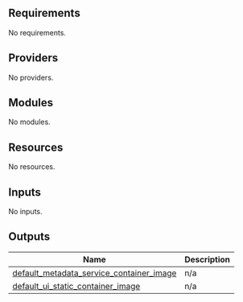 <!-- BEGIN_TF_DOCS -->
## Requirements

No requirements.

## Providers

No providers.

## Modules

No modules.

## Resources

No resources.

## Inputs

No inputs.

## Outputs

| Name | Description |
|------|-------------|
| <a name="output_default_metadata_service_container_image"></a> [default\_metadata\_service\_container\_image](#output\_default\_metadata\_service\_container\_image) | n/a |
| <a name="output_default_ui_static_container_image"></a> [default\_ui\_static\_container\_image](#output\_default\_ui\_static\_container\_image) | n/a |
<!-- END_TF_DOCS -->
